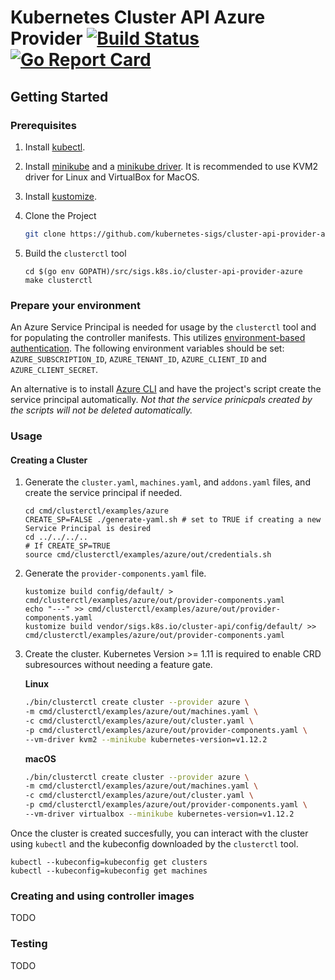# Kubernetes Cluster API Azure Provider  [![Build Status](https://dev.azure.com/Cluster-API-Provider-Azure/Cluster-API-Provider-Azure%20Project/_apis/build/status/platform9.azure-provider)](https://dev.azure.com/Cluster-API-Provider-Azure/Cluster-API-Provider-Azure%20Project/_build/latest?definitionId=1)[![Go Report Card](https://goreportcard.com/badge/sigs.k8s.io/cluster-api-provider-azure)](https://goreportcard.com/report/sigs.k8s.io/cluster-api-provider-azure)

## Getting Started
### Prerequisites
1. Install [kubectl](https://kubernetes.io/docs/tasks/tools/install-kubectl/).
2. Install [minikube](https://kubernetes.io/docs/tasks/tools/install-minikube/) and a [minikube driver](https://github.com/kubernetes/minikube/blob/master/docs/drivers.md). It is recommended to use KVM2 driver for Linux and VirtualBox for MacOS.
3. Install [kustomize](https://github.com/kubernetes-sigs/kustomize/blob/master/docs/INSTALL.md).
4. Clone the Project
    ```bash
    git clone https://github.com/kubernetes-sigs/cluster-api-provider-azure $(go env GOPATH)/src/sigs.k8s.io/cluster-api-provider-azure
    ```
5. Build the `clusterctl` tool

   ```
   cd $(go env GOPATH)/src/sigs.k8s.io/cluster-api-provider-azure
   make clusterctl
   ```

### Prepare your environment
An Azure Service Principal is needed for usage by the `clusterctl` tool and for populating the controller manifests. This utilizes [environment-based authentication](https://docs.microsoft.com/en-us/go/azure/azure-sdk-go-authorization#use-environment-based-authentication). The following environment variables should be set: `AZURE_SUBSCRIPTION_ID`, `AZURE_TENANT_ID`, `AZURE_CLIENT_ID` and `AZURE_CLIENT_SECRET`.

An alternative is to install [Azure CLI](https://docs.microsoft.com/en-us/cli/azure/install-azure-cli?view=azure-cli-latest) and have the project's script create the service principal automatically. _Not that the service prinicpals created by the scripts will not be deleted automatically._

### Usage

#### Creating a Cluster
1. Generate the `cluster.yaml`, `machines.yaml`, and `addons.yaml` files, and create the service principal if needed.

   ```
   cd cmd/clusterctl/examples/azure
   CREATE_SP=FALSE ./generate-yaml.sh # set to TRUE if creating a new Service Principal is desired
   cd ../../../..
   # If CREATE_SP=TRUE
   source cmd/clusterctl/examples/azure/out/credentials.sh
   ```
2. Generate the `provider-components.yaml` file.

   ```
   kustomize build config/default/ > cmd/clusterctl/examples/azure/out/provider-components.yaml
   echo "---" >> cmd/clusterctl/examples/azure/out/provider-components.yaml
   kustomize build vendor/sigs.k8s.io/cluster-api/config/default/ >> cmd/clusterctl/examples/azure/out/provider-components.yaml
   ```
3. Create the cluster. 
   Kubernetes Version >= 1.11 is required to enable CRD subresources without needing a feature gate.


    **Linux**
    ```bash
    ./bin/clusterctl create cluster --provider azure \
    -m cmd/clusterctl/examples/azure/out/machines.yaml \
    -c cmd/clusterctl/examples/azure/out/cluster.yaml \
    -p cmd/clusterctl/examples/azure/out/provider-components.yaml \
    --vm-driver kvm2 --minikube kubernetes-version=v1.12.2
    ```

    **macOS** 
    ```bash
   ./bin/clusterctl create cluster --provider azure \
   -m cmd/clusterctl/examples/azure/out/machines.yaml \
   -c cmd/clusterctl/examples/azure/out/cluster.yaml \
   -p cmd/clusterctl/examples/azure/out/provider-components.yaml \
   --vm-driver virtualbox --minikube kubernetes-version=v1.12.2
   ```
Once the cluster is created succesfully, you can interact with the cluster using `kubectl` and the kubeconfig downloaded by the `clusterctl` tool.

```
kubectl --kubeconfig=kubeconfig get clusters
kubectl --kubeconfig=kubeconfig get machines
```

### Creating and using controller images
TODO

### Testing
TODO
